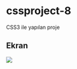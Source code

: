 <h1>cssproject-8</h1>

CSS3 ile yapılan proje

<h2>Ekran</h2>

![](Document-Profil-1-Microsoft_-Edge-2023-07-16-18-22-57.gif)
